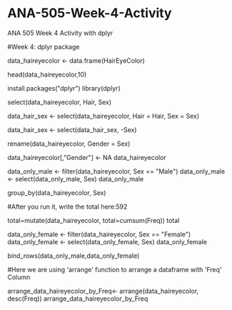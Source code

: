 # ANA-505-Week-4-Activity
ANA 505 Week 4 Activity with dplyr

#Week 4: dplyr package



data_haireyecolor <- data.frame(HairEyeColor)



head(data_haireyecolor,10)



install.packages("dplyr")
library(dplyr)



select(data_haireyecolor, Hair, Sex)



data_hair_sex <- select(data_haireyecolor, Hair = Hair, Sex = Sex)



data_hair_sex <- select(data_hair_sex, -Sex)



rename(data_haireyecolor, Gender = Sex)



data_haireyecolor[,"Gender"] <- NA
data_haireyecolor



data_only_male <- filter(data_haireyecolor, Sex == "Male")
data_only_male <- select(data_only_male, Sex)
data_only_male



group_by(data_haireyecolor, Sex)

#After you run it, write the total here:592

total=mutate(data_haireyecolor, total=cumsum(Freq))
total



data_only_female <- filter(data_haireyecolor, Sex == "Female")
data_only_female <- select(data_only_female, Sex)
data_only_female



bind_rows(data_only_male,data_only_female)


#Here we are using 'arrange' function to arrange a dataframe with 'Freq' Column

arrange_data_haireyecolor_by_Freq<- arrange(data_haireyecolor, desc(Freq))
arrange_data_haireyecolor_by_Freq
